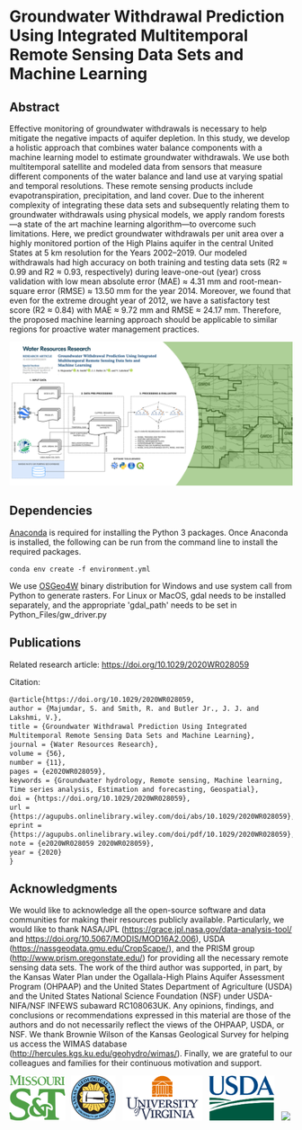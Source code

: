 # Groundwater Withdrawal Prediction Using Integrated Multitemporal Remote Sensing Data Sets and Machine Learning

## Abstract
Effective monitoring of groundwater withdrawals is necessary to help mitigate the negative impacts of aquifer depletion. In this study, we develop a holistic approach that combines water balance components with a machine learning model to estimate groundwater withdrawals. We use both multitemporal satellite and modeled data from sensors that measure different components of the water balance and land use at varying spatial and temporal resolutions. These remote sensing products include evapotranspiration, precipitation, and land cover. Due to the inherent complexity of integrating these data sets and subsequently relating them to groundwater withdrawals using physical models, we apply random forests—a state of the art machine learning algorithm—to overcome such limitations. Here, we predict groundwater withdrawals per unit area over a highly monitored portion of the High Plains aquifer in the central United States at 5 km resolution for the Years 2002–2019. Our modeled withdrawals had high accuracy on both training and testing data sets (R2 ≈ 0.99 and R2 ≈ 0.93, respectively) during leave-one-out (year) cross validation with low mean absolute error (MAE) ≈ 4.31 mm and root-mean-square error (RMSE) ≈ 13.50 mm for the year 2014. Moreover, we found that even for the extreme drought year of 2012, we have a satisfactory test score (R2 ≈ 0.84) with MAE ≈ 9.72 mm and RMSE ≈ 24.17 mm. Therefore, the proposed machine learning approach should be applicable to similar regions for proactive water management practices.

![preview](Preview/HydroMST_Preview.PNG)

## Dependencies

[Anaconda](https://www.anaconda.com/products/individual) is required for installing the Python 3 packages. Once Anaconda
is installed, the following can be run from the command line to install the required packages.

```
conda env create -f environment.yml
```

We use [OSGeo4W](https://www.osgeo.org/projects/osgeo4w/) binary distribution for Windows and use system call from Python to generate rasters. For Linux or MacOS, gdal needs to be installed separately, and the appropriate 'gdal_path' needs to be set in Python_Files/gw_driver.py

## Publications
Related research article:  https://doi.org/10.1029/2020WR028059

Citation:
```
@article{https://doi.org/10.1029/2020WR028059,
author = {Majumdar, S. and Smith, R. and Butler Jr., J. J. and Lakshmi, V.},
title = {Groundwater Withdrawal Prediction Using Integrated Multitemporal Remote Sensing Data Sets and Machine Learning},
journal = {Water Resources Research},
volume = {56},
number = {11},
pages = {e2020WR028059},
keywords = {Groundwater hydrology, Remote sensing, Machine learning, Time series analysis, Estimation and forecasting, Geospatial},
doi = {https://doi.org/10.1029/2020WR028059},
url = {https://agupubs.onlinelibrary.wiley.com/doi/abs/10.1029/2020WR028059},
eprint = {https://agupubs.onlinelibrary.wiley.com/doi/pdf/10.1029/2020WR028059},
note = {e2020WR028059 2020WR028059},
year = {2020}
}
```

## Acknowledgments
We would like to acknowledge all the open-source software and data communities for making their resources publicly available. Particularly, we would like to thank NASA/JPL (https://grace.jpl.nasa.gov/data-analysis-tool/ and https://doi.org/10.5067/MODIS/MOD16A2.006), USDA (https://nassgeodata.gmu.edu/CropScape/), and the PRISM group (http://www.prism.oregonstate.edu/) for providing all the necessary remote sensing data sets. The work of the third author was supported, in part, by the Kansas Water Plan under the Ogallala-High Plains Aquifer Assessment Program (OHPAAP) and the United States Department of Agriculture (USDA) and the United States National Science Foundation (NSF) under USDA-NIFA/NSF INFEWS subaward RC108063UK. Any opinions, findings, and conclusions or recommendations expressed in this material are those of the authors and do not necessarily reflect the views of the OHPAAP, USDA, or NSF. We thank Brownie Wilson of the Kansas Geological Survey for helping us access the WIMAS database (http://hercules.kgs.ku.edu/geohydro/wimas/). Finally, we are grateful to our colleagues and families for their continuous motivation and support.

<img src="Preview/MST.png" height="80"/> &nbsp; <img src="Preview/Kgs_logo_lg.png" height="80"/> &nbsp; <img src="Preview/UVA-Logo.png" height="80"/> &nbsp; <img src="Preview/usda-logo-color.png" height="80"/> &nbsp; <img src="Preview/NSF_Official_logo.png" height="100"/>